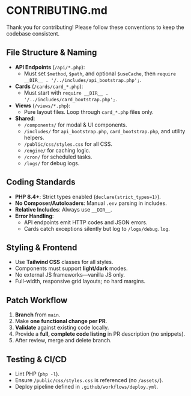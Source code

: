 # CONTRIBUTING.md

Thank you for contributing! Please follow these conventions to keep the codebase consistent.

## File Structure & Naming
- **API Endpoints** (`/api/*.php`):  
  - Must set `$method`, `$path`, and optional `$useCache`, then `require __DIR__ . '/../includes/api_bootstrap.php';`.
- **Cards** (`/cards/card_*.php`):  
  - Must start with `require __DIR__ . '/../includes/card_bootstrap.php';`.
- **Views** (`/views/*.php`):  
  - Pure layout files. Loop through `card_*.php` files only.  
- **Shared**:  
  - `/components/` for modal & UI components.  
  - `/includes/` for `api_bootstrap.php`, `card_bootstrap.php`, and utility helpers.  
  - `/public/css/styles.css` for all CSS.  
  - `/engine/` for caching logic.  
  - `/cron/` for scheduled tasks.  
  - `/logs/` for debug logs.  

## Coding Standards
- **PHP 8.4+**: Strict types enabled (`declare(strict_types=1)`).
- **No Composer/Autoloaders**: Manual `.env` parsing in includes.
- **Relative Includes**: Always use `__DIR__`.
- **Error Handling**:
  - API endpoints emit HTTP codes and JSON errors.
  - Cards catch exceptions silently but log to `/logs/debug.log`.

## Styling & Frontend
- Use **Tailwind CSS** classes for all styles.
- Components must support **light/dark** modes.
- No external JS frameworks—vanilla JS only.
- Full-width, responsive grid layouts; no hard margins.

## Patch Workflow
1. **Branch** from `main`.
2. Make **one functional change per PR**.
3. **Validate** against existing code locally.
4. Provide a **full, complete code listing** in PR description (no snippets).
5. After review, merge and delete branch.

## Testing & CI/CD
- Lint PHP (`php -l`).
- Ensure `/public/css/styles.css` is referenced (no `/assets/`).
- Deploy pipeline defined in `.github/workflows/deploy.yml`.
